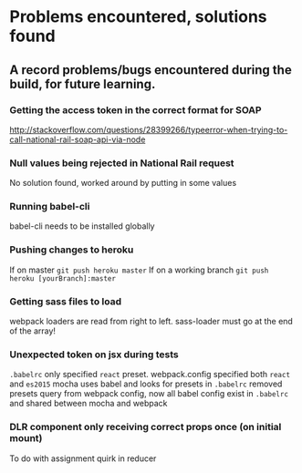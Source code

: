 # Problems encountered, solutions found

## A record problems/bugs encountered during the build, for future learning.

### Getting the access token in the correct format for SOAP
http://stackoverflow.com/questions/28399266/typeerror-when-trying-to-call-national-rail-soap-api-via-node

### Null values being rejected in National Rail request
 No solution found, worked around by putting in some values

### Running babel-cli
babel-cli needs to be installed globally

### Pushing changes to heroku
If on master
`git push heroku master`
If on a working branch
`git push heroku [yourBranch]:master`

### Getting sass files to load
webpack loaders are read from right to left.  sass-loader must go at the end of the array!

### Unexpected token on jsx during tests
`.babelrc` only specified `react` preset.
webpack.config specified both `react` and `es2015`
mocha uses babel and looks for presets in `.babelrc`
removed presets query from webpack config, now all babel config exist in `.babelrc` and shared between mocha and webpack

### DLR component only receiving correct props once (on initial mount)
To do with assignment quirk in reducer
